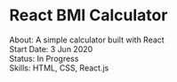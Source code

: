 # React BMI Calculator
About: A simple calculator built with React <br>
Start Date: 3 Jun 2020 <br>
Status: In Progress <br>
Skills: HTML, CSS, React.js
